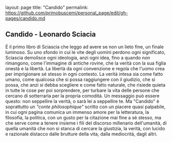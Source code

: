 layout: page
title: "Candido"
permalink: https://github.com/primobuscemi/personal_page/edit/gh-pages/candido.md

## Candido - Leonardo Sciacia

 
É il primo libro di Sciascia che leggo ad avere se non un lieto fine, un finale luminoso. Su uno sfondo in cui le vite degli uomini perdono ogni significato, Sciascia demolisce ogni ideologia, anzi ogni idea, fino a quando non rimangono, come l'immagine di antiche rovine, che la verità con la sua figlia onestà e la libertà. La libertà da ogni convenzione e regola che l'uomo crea per imprigionare sé stesso in ogni contesto. La verità intesa sia come fatto umano, come qualcosa che si possa raggiungere con il giudizio, che si possa, che anzi si debba scegliere e come fatto naturale, che risiede quieta in tutte le cose per poi sorprendere, per turbare la vita delle persone che cercano di sotterrarla per la propria comodità. Un messaggio può essere questo: non seppellire la verità, o sarà lei a seppellire te. Ma "Candido" è soprattutto un <em>"conte philosophique"</em> scritto con un piacere quasi palpabile, in cui ogni pagina comunica un immenso amore per la letteratura, la filosofia, la politica, con un gusto per la citazione mai fine a sè stesso, ma che serve come a tenere insieme i fili del discorso millenario dell'umanità, di quella umanità che non si stanca di cercare la giustizia, la verità, con lucido e razionale distacco dalle brutture della vita, dalla mediocrità, dagli altri. </p>


